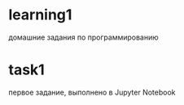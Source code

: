 # learning1
домашние задания по программированию 
# task1 
первое задание, выполнено в Jupyter Notebook
